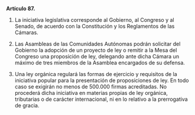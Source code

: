 **Artículo 87.**

1. La iniciativa legislativa corresponde al Gobierno, al Congreso y al Senado, de acuerdo con la Constitución y los Reglamentos de las Cámaras.

2. Las Asambleas de las Comunidades Autónomas podrán solicitar del Gobierno la adopción de un proyecto de ley o remitir a la Mesa del Congreso una proposición de ley, delegando ante dicha Cámara un máximo de tres miembros de la Asamblea encargados de su defensa.

3. Una ley orgánica regulará las formas de ejercicio y requisitos de la iniciativa popular para la presentación de proposiciones de ley. En todo caso se exigirán no menos de 500.000 firmas acreditadas. No procederá dicha iniciativa en materias propias de ley orgánica, tributarias o de carácter internacional, ni en lo relativo a la prerrogativa de gracia.